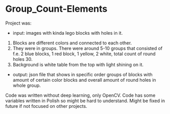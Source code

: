 # Group_Count-Elements

Project was:
- input: images with kinda lego blocks with holes in it.
1. Blocks are different colors and connected to each other. 
2. They were in groups. There were around 5-10 groups that consisted of f.e. 2 blue blocks, 1 red block, 1 yellow, 2 white, total count of round holes 30.
3. Background is white table from the top with light shining on it.
- output: json file that shows in specific order groups of blocks with amount of certain color blocks and overall amount of round holes in whole group.

Code was written without deep learning, only OpenCV.
Code has some variables written in Polish so might be hard to understand. Might be fixed in future if not focused on other projects.
